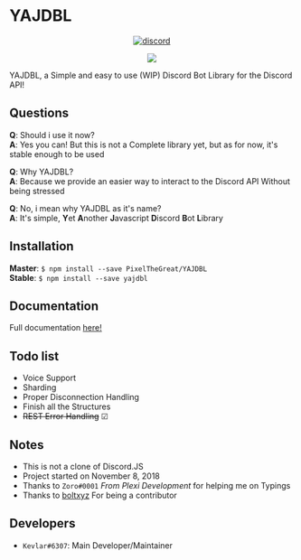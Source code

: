 # YAJDBL
<div align="center">
<a href="https://discordapp.com/invite/HKV8qaz"><img src="https://discordapp.com/api/guilds/515532750279933954/embed.png" alt="discord" /></a>  
  
<a href="https://nodei.co/npm/yajdbl/"><img src="https://nodei.co/npm/yajdbl.png?downloads=true&downloadRank=true&stars=true"></a>  
</div>  

YAJDBL, a Simple and easy to use (WIP) Discord Bot Library for the Discord API!

## Questions
**Q**: Should i use it now?  
**A**: Yes you can! But this is not a Complete library yet, but as for now, it's stable enough to be used

**Q**: Why YAJDBL?  
**A**: Because we provide an easier way to interact to the Discord API Without being stressed  

**Q**: No, i mean why YAJDBL as it's name?  
**A**: It's simple, **Y**et **A**nother **J**avascript **D**iscord **B**ot **L**ibrary 

## Installation
**Master**: `$ npm install --save PixelTheGreat/YAJDBL`  
**Stable**: `$ npm install --save yajdbl`

## Documentation
Full documentation [here!](https://yajdbl.js.org/)

## Todo list  
- Voice Support  
- Sharding  
- Proper Disconnection Handling  
- Finish all the Structures  
- ~~REST Error Handling~~ ☑

## Notes
- This is not a clone of Discord.JS  
- Project started on November 8, 2018  
- Thanks to `Zoro#0001` *From Plexi Development* for helping me on Typings 
- Thanks to [boltxyz](https://github.com/boltxyz) For being a contributor

## Developers
- `Kevlar#6307`: Main Developer/Maintainer  
